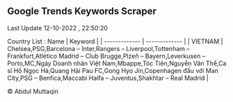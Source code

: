 

## Google Trends Keywords Scraper 
 
Last Update 12-10-2022 , 22:50:20

Country List :
 Name  | Keyword |
| ------------- | ------------- |
| VIETNAM | Chelsea,PSG,Barcelona – Inter,Rangers – Liverpool,Tottenham – Frankfurt,Atlético Madrid – Club Brugge,Plzeň – Bayern,Leverkusen – Porto,MC,Ngày Doanh nhân Việt Nam,Mbappe,Tóc Tiên,Nguyễn Văn Thể,Ca sĩ Hồ Ngọc Hà,Quang Hải Pau FC,Gong Hyo Jin,Copenhagen đấu với Man City,PSG – Benfica,Maccabi Haifa – Juventus,Shakhtar – Real Madrid |



© Abdul Muttaqin 
